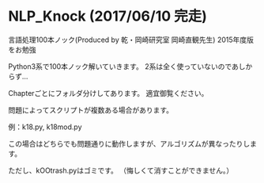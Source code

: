 # NLP_Knock (2017/06/10 完走)
言語処理100本ノック(Produced by 乾・岡崎研究室 岡崎直観先生) 2015年度版をお勉強

Python3系で100本ノック解いていきます。
2系は全く使っていないのであしからず…

Chapterごとにフォルダ分けしてあります。
適宜御覧ください。

問題によってスクリプトが複数ある場合があります。

例：k18.py, k18mod.py

この場合はどちらでも問題通りに動作しますが、アルゴリズムが異なったりします。

ただし、kOOtrash.pyはゴミです。
（悔しくて消すことができません。）
